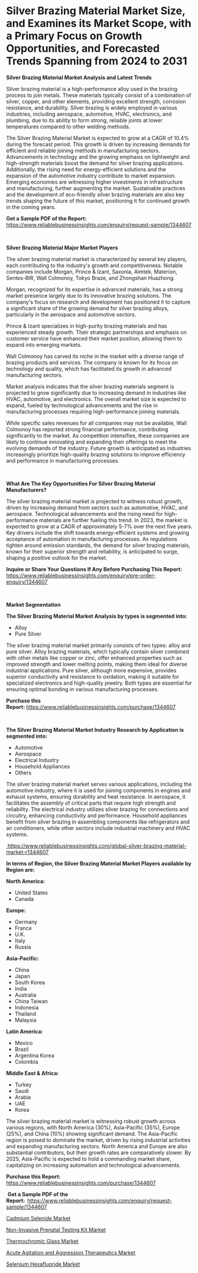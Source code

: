 <p><h1>Silver Brazing Material Market Size, and Examines its Market Scope, with a Primary Focus on Growth Opportunities, and Forecasted Trends Spanning from 2024 to 2031</h1></p><p><strong>Silver Brazing Material Market Analysis and Latest Trends</strong></p>
<p><p>Silver brazing material is a high-performance alloy used in the brazing process to join metals. These materials typically consist of a combination of silver, copper, and other elements, providing excellent strength, corrosion resistance, and durability. Silver brazing is widely employed in various industries, including aerospace, automotive, HVAC, electronics, and plumbing, due to its ability to form strong, reliable joints at lower temperatures compared to other welding methods.</p><p>The Silver Brazing Material Market is expected to grow at a CAGR of 10.4% during the forecast period. This growth is driven by increasing demands for efficient and reliable joining methods in manufacturing sectors. Advancements in technology and the growing emphasis on lightweight and high-strength materials boost the demand for silver brazing applications. Additionally, the rising need for energy-efficient solutions and the expansion of the automotive industry contribute to market expansion. Emerging economies are witnessing higher investments in infrastructure and manufacturing, further augmenting the market. Sustainable practices and the development of eco-friendly silver brazing materials are also key trends shaping the future of this market, positioning it for continued growth in the coming years.</p></p>
<p><strong>Get a Sample PDF of the Report:&nbsp;</strong> <a href="https://www.reliablebusinessinsights.com/enquiry/request-sample/1344607?utm_campaign=62&utm_medium=2&utm_source=Github&utm_content=ia&utm_term=11122024&utm_id=silver-brazing-material">https://www.reliablebusinessinsights.com/enquiry/request-sample/1344607</a></p>
<p>&nbsp;</p>
<p><strong>Silver Brazing Material Major Market Players</strong></p>
<p><p>The silver brazing material market is characterized by several key players, each contributing to the industry's growth and competitiveness. Notable companies include Morgan, Prince & Izant, Saxonia, Aimtek, Materion, Sentes-BIR, Wall Colmonoy, Tokyo Braze, and Zhongshan Huazhong.</p><p>Morgan, recognized for its expertise in advanced materials, has a strong market presence largely due to its innovative brazing solutions. The company's focus on research and development has positioned it to capture a significant share of the growing demand for silver brazing alloys, particularly in the aerospace and automotive sectors.</p><p>Prince & Izant specializes in high-purity brazing materials and has experienced steady growth. Their strategic partnerships and emphasis on customer service have enhanced their market position, allowing them to expand into emerging markets.</p><p>Wall Colmonoy has carved its niche in the market with a diverse range of brazing products and services. The company is known for its focus on technology and quality, which has facilitated its growth in advanced manufacturing sectors.</p><p>Market analysis indicates that the silver brazing materials segment is projected to grow significantly due to increasing demand in industries like HVAC, automotive, and electronics. The overall market size is expected to expand, fueled by technological advancements and the rise in manufacturing processes requiring high-performance joining materials.</p><p>While specific sales revenues for all companies may not be available, Wall Colmonoy has reported strong financial performance, contributing significantly to the market. As competition intensifies, these companies are likely to continue innovating and expanding their offerings to meet the evolving demands of the industry. Future growth is anticipated as industries increasingly prioritize high-quality brazing solutions to improve efficiency and performance in manufacturing processes.</p></p>
<p>&nbsp;</p>
<p><strong>What Are The Key Opportunities For Silver Brazing Material Manufacturers?</strong></p>
<p><p>The silver brazing material market is projected to witness robust growth, driven by increasing demand from sectors such as automotive, HVAC, and aerospace. Technological advancements and the rising need for high-performance materials are further fueling this trend. In 2023, the market is expected to grow at a CAGR of approximately 5-7% over the next five years. Key drivers include the shift towards energy-efficient systems and growing acceptance of automation in manufacturing processes. As regulations tighten around emission standards, the demand for silver brazing materials, known for their superior strength and reliability, is anticipated to surge, shaping a positive outlook for the market.</p></p>
<p><strong>Inquire or Share Your Questions If Any Before Purchasing This Report:</strong> <a href="https://www.reliablebusinessinsights.com/enquiry/pre-order-enquiry/1344607?utm_campaign=62&utm_medium=2&utm_source=Github&utm_content=ia&utm_term=11122024&utm_id=silver-brazing-material">https://www.reliablebusinessinsights.com/enquiry/pre-order-enquiry/1344607</a></p>
<p>&nbsp;</p>
<p><strong>Market Segmentation</strong></p>
<p><strong>The Silver Brazing Material Market Analysis by types is segmented into:</strong></p>
<p><ul><li>Alloy</li><li>Pure Silver</li></ul></p>
<p><p>The silver brazing material market primarily consists of two types: alloy and pure silver. Alloy brazing materials, which typically contain silver combined with other metals like copper or zinc, offer enhanced properties such as improved strength and lower melting points, making them ideal for diverse industrial applications. Pure silver, although more expensive, provides superior conductivity and resistance to oxidation, making it suitable for specialized electronics and high-quality jewelry. Both types are essential for ensuring optimal bonding in various manufacturing processes.</p></p>
<p><strong>Purchase this Report:&nbsp;</strong><a href="https://www.reliablebusinessinsights.com/purchase/1344607?utm_campaign=62&utm_medium=2&utm_source=Github&utm_content=ia&utm_term=11122024&utm_id=silver-brazing-material">https://www.reliablebusinessinsights.com/purchase/1344607</a></p>
<p>&nbsp;</p>
<p><strong>The Silver Brazing Material Market Industry Research by Application is segmented into:</strong></p>
<p><ul><li>Automotive</li><li>Aerospace</li><li>Electrical Industry</li><li>Household Appliances</li><li>Others</li></ul></p>
<p><p>The silver brazing material market serves various applications, including the automotive industry, where it is used for joining components in engines and exhaust systems, ensuring durability and heat resistance. In aerospace, it facilitates the assembly of critical parts that require high strength and reliability. The electrical industry utilizes silver brazing for connections and circuitry, enhancing conductivity and performance. Household appliances benefit from silver brazing in assembling components like refrigerators and air conditioners, while other sectors include industrial machinery and HVAC systems.</p></p>
<p><a href="https://www.reliablebusinessinsights.com/global-silver-brazing-material-market-r1344607?utm_campaign=62&utm_medium=2&utm_source=Github&utm_content=ia&utm_term=11122024&utm_id=silver-brazing-material">&nbsp;https://www.reliablebusinessinsights.com/global-silver-brazing-material-market-r1344607</a></p>
<p><strong>In terms of Region, the Silver Brazing Material Market Players available by Region are:</strong></p>
<p>
    <p> <strong> North America: </strong>
        <ul>
            <li>United States</li>
            <li>Canada</li>
        </ul>
        </p> 
    <p> <strong> Europe: </strong>
        <ul>
            <li>Germany</li>
            <li>France</li>
            <li>U.K.</li>
            <li>Italy</li>
            <li>Russia</li>
        </ul>
        </p> 
    <p> <strong> Asia-Pacific: </strong>
        <ul>
            <li>China</li>
            <li>Japan</li>
            <li>South Korea</li>
            <li>India</li>
            <li>Australia</li>
            <li>China Taiwan</li>
            <li>Indonesia</li>
            <li>Thailand</li>
            <li>Malaysia</li>
        </ul>
        </p> 
    <p> <strong> Latin America: </strong>
        <ul>
            <li>Mexico</li>
            <li>Brazil</li>
            <li>Argentina Korea</li>
            <li>Colombia</li>
        </ul>
        </p> 
    <p> <strong> Middle East & Africa: </strong>
        <ul>
            <li>Turkey</li>
            <li>Saudi</li>
            <li>Arabia</li>
            <li>UAE</li>
            <li>Korea</li>
        </ul>
    </p>
    </p>
<p><p>The silver brazing material market is witnessing robust growth across various regions, with North America (30%), Asia-Pacific (35%), Europe (25%), and China (10%) showing significant demand. The Asia-Pacific region is poised to dominate the market, driven by rising industrial activities and expanding manufacturing sectors. North America and Europe are also substantial contributors, but their growth rates are comparatively slower. By 2025, Asia-Pacific is expected to hold a commanding market share, capitalizing on increasing automation and technological advancements.</p></p>
<p><strong>Purchase this Report: </strong><a href="https://www.reliablebusinessinsights.com/purchase/1344607?utm_campaign=62&utm_medium=2&utm_source=Github&utm_content=ia&utm_term=11122024&utm_id=silver-brazing-material">https://www.reliablebusinessinsights.com/purchase/1344607</a></p>
<p>&nbsp;<strong>Get a Sample PDF of the Report:&nbsp;&nbsp;</strong><a href="https://www.reliablebusinessinsights.com/enquiry/request-sample/1344607?utm_campaign=62&utm_medium=2&utm_source=Github&utm_content=ia&utm_term=11122024&utm_id=silver-brazing-material">https://www.reliablebusinessinsights.com/enquiry/request-sample/1344607</a></p>
<p><strong></strong></p>
<p><p><a href="https://www.linkedin.com/pulse/c-hannibex-sqmmf?utm_campaign=62&utm_medium=2&utm_source=Github&utm_content=ia&utm_term=11122024&utm_id=silver-brazing-material">Cadmium Selenide Market</a></p><p><a href="https://github.com/WashimHussain441/Market-Research-Report-List-1/blob/main/non-invasive-prenatal-testing-kit-market.md?utm_campaign=62&utm_medium=2&utm_source=Github&utm_content=ia&utm_term=11122024&utm_id=silver-brazing-material">Non-Invasive Prenatal Testing Kit Market</a></p><p><a href="https://www.linkedin.com/pulse/analysis-thermochromic-glass-market-fueled-growth-cagr-ujkbf?utm_campaign=62&utm_medium=2&utm_source=Github&utm_content=ia&utm_term=11122024&utm_id=silver-brazing-material">Thermochromic Glass Market</a></p><p><a href="https://github.com/manesros8/Market-Research-Report-List-1/blob/main/acute-agitation-and-aggression-therapeutics-market.md?utm_campaign=62&utm_medium=2&utm_source=Github&utm_content=ia&utm_term=11122024&utm_id=silver-brazing-material">Acute Agitation and Aggression Therapeutics Market</a></p><p><a href="https://www.linkedin.com/pulse/selenium-hexafluoride-market-trends-forecast-growth-8irsf?utm_campaign=62&utm_medium=2&utm_source=Github&utm_content=ia&utm_term=11122024&utm_id=silver-brazing-material">Selenium Hexafluoride Market</a></p></p>